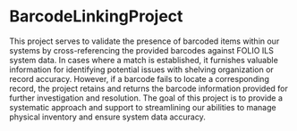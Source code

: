 # BarcodeLinkingProject
This project serves to validate the presence of barcoded items within our systems by cross-referencing the provided barcodes against FOLIO ILS system data. In cases where a match is established, it furnishes valuable information for identifying potential issues with shelving organization or record accuracy. However, if a barcode fails to locate a corresponding record, the project retains and returns the barcode information provided for further investigation and resolution. 
The goal of this project is to provide a systematic approach and support to streamlining our abilities to manage physical inventory and ensure system data accuracy.
